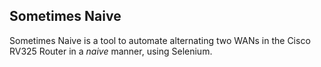 ## Sometimes Naive

Sometimes Naive is a tool to automate alternating two WANs in the Cisco RV325 Router in a *naive* manner, using Selenium.
